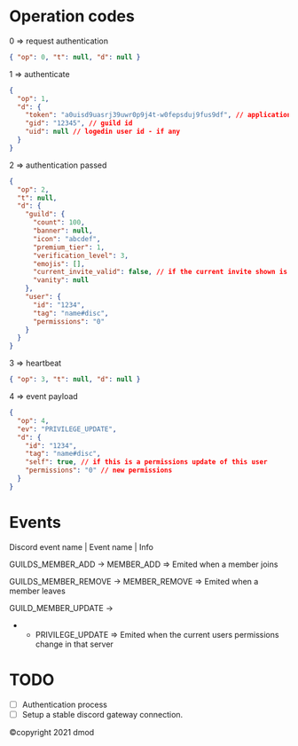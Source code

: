 # Operation codes

0 => request authentication

```json
{ "op": 0, "t": null, "d": null }
```

1 => authenticate

```json
{
  "op": 1,
  "d": {
    "token": "a0uisd9uasrj39uwr0p9j4t-w0fepsduj9fus9df", // application guild hash token
    "gid": "12345", // guild id
    "uid": null // logedin user id - if any
  }
}
```

2 => authentication passed

```json
{
  "op": 2,
  "t": null,
  "d": {
    "guild": {
      "count": 100,
      "banner": null,
      "icon": "abcdef",
      "premium_tier": 1,
      "verification_level": 3,
      "emojis": [],
      "current_invite_valid": false, // if the current invite shown is valid
      "vanity": null
    },
    "user": {
      "id": "1234",
      "tag": "name#disc",
      "permissions": "0"
    }
  }
}
```

3 => heartbeat

```json
{ "op": 3, "t": null, "d": null }
```

4 => event payload

```json
{
  "op": 4,
  "ev": "PRIVILEGE_UPDATE",
  "d": {
    "id": "1234",
    "tag": "name#disc",
    "self": true, // if this is a permissions update of this user
    "permissions": "0" // new permissions
  }
}
```

# Events

Discord event name | Event name | Info

GUILDS_MEMBER_ADD -> MEMBER_ADD => Emited when a member joins

GUILDS_MEMBER_REMOVE -> MEMBER_REMOVE => Emited when a member leaves

GUILD_MEMBER_UPDATE ->

- - PRIVILEGE_UPDATE => Emited when the current users permissions change in that server

# TODO

- [ ] Authentication process
- [ ] Setup a stable discord gateway connection.

©copyright 2021 dmod
